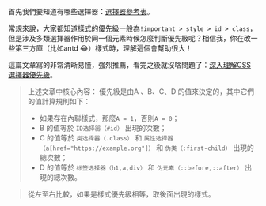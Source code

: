 首先我們要知道有哪些選擇器：[選擇器參考表](https://link.juejin.cn?target=https%3A%2F%2Fdeveloper.mozilla.org%2Fzh-CN%2Fdocs%2FLearn%2FCSS%2FBuilding_blocks%2FSelectors%23%25E9%2580%2589%25E6%258B%25A9%25E5%2599%25A8%25E5%258F%2582%25E8%2580%2583%25E8%25A1%25A8 "https://developer.mozilla.org/zh-CN/docs/Learn/CSS/Building_blocks/Selectors#%E9%80%89%E6%8B%A9%E5%99%A8%E5%8F%82%E8%80%83%E8%A1%A8")。

常規來說，大家都知道樣式的優先級一般為`!important > style > id > class`，但是涉及多類選擇器作用於同一個元素時候怎麼判斷優先級呢？相信我，你在改一些第三方庫（比如antd 😂）樣式時，理解這個會幫助很大！

這篇文章寫的非常清晰易懂，強烈推薦，看完之後就沒啥問題了：[深入理解CSS 選擇器優先級](https://juejin.cn/post/6844903709772611592 "https://juejin.cn/post/6844903709772611592")。

> 上述文章中核心內容： 優先級是由A 、B、C、D 的值來決定的，其中它們的值計算規則如下：
> 
> -   如果存在內聯樣式，那麼`A = 1`，否則`A = 0`；
> -   B 的值等於 `ID选择器（#id）` 出現的次數；
> -   C 的值等於 `类选择器（.class）` 和 `属性选择器（a[href="https://example.org"]）` 和 `伪类（:first-child）` 出現的總次數；
> -   D 的值等於 `标签选择器（h1,a,div）` 和 `伪元素（::before,::after）` 出現的總次數。

> 從左至右比較，如果是樣式優先級相等，取後面出現的樣式。
